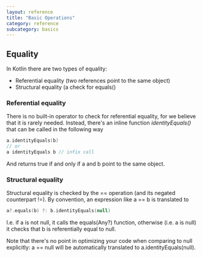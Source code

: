 ```yaml
---
layout: reference
title: "Basic Operations"
category: reference
subcategory: basics
---
```


## Equality

In Kotlin there are two types of equality:

* Referential equality (two references point to the same object)
* Structural equality (a check for equals()

### Referential equality

There is no built-in operator to check for referential equality, for we believe that it is rarely needed. Instead,
there's an inline function *identityEquals()* that can be called in the following way

``` kotlin
a.identityEquals(b)
// or
a identityEquals b // infix call
```

And returns true if and only if a and b point to the same object.

### Structural equality

Structural equality is checked by the == operation (and its negated counterpart !=). By convention, an expression like a == b is translated to

``` kotlin
a?.equals(b) ?: b.identityEquals(null)
```

I.e. if a is not null, it calls the equals(Any?) function, otherwise (i.e. a is null) it checks that b is referentially equal to null.

Note that there's no point in optimizing your code when comparing to null explicitly: a == null will be automatically translated to a.identityEquals(null).


